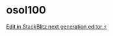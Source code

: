 # osol100

[Edit in StackBlitz next generation editor ⚡️](https://stackblitz.com/~/github.com/AlphaKingsio/osol100)